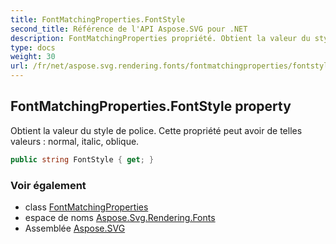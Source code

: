```yaml
---
title: FontMatchingProperties.FontStyle
second_title: Référence de l'API Aspose.SVG pour .NET
description: FontMatchingProperties propriété. Obtient la valeur du style de police. Cette propriété peut avoir de telles valeurs  normal italic oblique.
type: docs
weight: 30
url: /fr/net/aspose.svg.rendering.fonts/fontmatchingproperties/fontstyle/
---
```

## FontMatchingProperties.FontStyle property

Obtient la valeur du style de police. Cette propriété peut avoir de telles valeurs : normal, italic, oblique.

```csharp
public string FontStyle { get; }
```

### Voir également

* class [FontMatchingProperties](../)
* espace de noms [Aspose.Svg.Rendering.Fonts](../../fontmatchingproperties/)
* Assemblée [Aspose.SVG](../../../)


